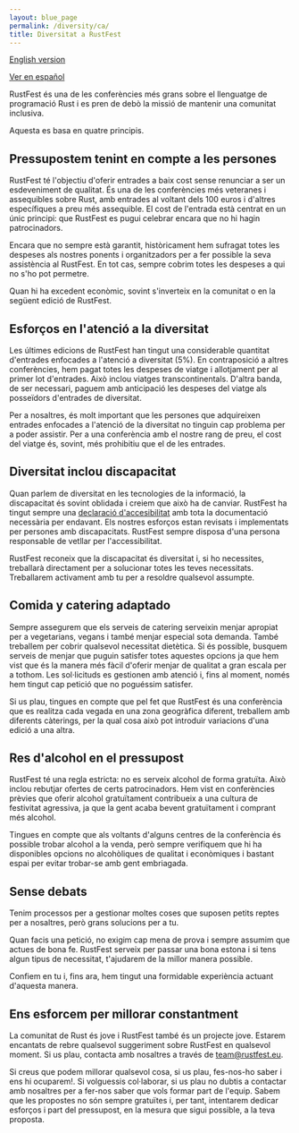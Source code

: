 ```yaml
---
layout: blue_page
permalink: /diversity/ca/
title: Diversitat a RustFest
---
```


[English version](/diversity/)

[Ver en español](/diversity/es/)

RustFest és una de les conferències més grans sobre el llenguatge de programació Rust i es pren de debò la missió de mantenir una comunitat inclusiva. 

Aquesta es basa en quatre principis.

## Pressupostem tenint en compte a les persones

RustFest té l'objectiu d'oferir entrades a baix cost sense renunciar a ser un esdeveniment de qualitat. És una de les conferències més veteranes i assequibles sobre Rust, amb entrades al voltant dels 100 euros i d'altres específiques a preu més assequible. El cost de l'entrada està centrat en un únic principi: que RustFest es pugui celebrar encara que no hi hagin patrocinadors.

Encara que no sempre està garantit, històricament hem sufragat totes les despeses als nostres ponents i organitzadors per a fer possible la seva assistència al RustFest. En tot cas, sempre cobrim totes les despeses a qui no s'ho pot permetre.

Quan hi ha excedent econòmic, sovint s'inverteix en la comunitat o en la següent edició de RustFest.

## Esforços en l'atenció a la diversitat

Les últimes edicions de RustFest han tingut una considerable quantitat d'entrades enfocades a l'atenció a diversitat (5%). En contraposició a altres conferències, hem pagat totes les despeses de viatge i allotjament per al primer lot d'entrades. Això inclou viatges transcontinentals. D'altra banda, de ser necessari, paguem amb anticipació les despeses del viatge als posseïdors d'entrades de diversitat.

Per a nosaltres, és molt important que les persones que adquireixen entrades enfocades a l'atenció de la diversitat no tinguin cap problema per a poder assistir. Per a una conferència amb el nostre rang de preu, el cost del viatge és, sovint, més prohibitiu que el de les entrades.

## Diversitat inclou discapacitat

Quan parlem de diversitat en les tecnologies de la informació, la discapacitat és sovint oblidada i creiem que això ha de canviar. RustFest ha tingut sempre una [declaració d'accesibilitat](/accessibility/) amb tota la documentació necessària per endavant. Els nostres esforços estan revisats i implementats per persones amb discapacitats. RustFest sempre disposa d'una persona responsable de vetllar per l'accessibilitat.

RustFest reconeix que la discapacitat és diversitat i, si ho necessites, treballarà directament per a solucionar totes les teves necessitats. Treballarem activament amb tu per a resoldre qualsevol assumpte.

## Comida y catering adaptado

Sempre assegurem que els serveis de catering serveixin menjar apropiat per a vegetarians, vegans i també menjar especial sota demanda. També treballem per cobrir qualsevol necessitat dietètica. Si és possible, busquem serveis de menjar que puguin satisfer totes aquestes opcions ja que hem vist que és la manera més fàcil d'oferir menjar de qualitat a gran escala per a tothom.
Les sol·licituds es gestionen amb atenció i, fins al moment, només hem tingut cap petició que no poguéssim satisfer.

Si us plau, tingues en compte que pel fet que RustFest és una conferència que es realitza cada vegada en una zona geogràfica diferent, treballem amb diferents càterings, per la qual cosa això pot introduir variacions d'una edició a una altra.

## Res d'alcohol en el pressupost

RustFest té una regla estricta: no es serveix alcohol de forma gratuïta. Això inclou rebutjar ofertes de certs patrocinadors. Hem vist en conferències prèvies que oferir alcohol gratuïtament contribueix a una cultura de festivitat agressiva, ja que la gent acaba bevent gratuïtament i comprant més alcohol.

Tingues en compte que als voltants d'alguns centres de la conferència és possible trobar alcohol a la venda, però sempre verifiquem que hi ha disponibles opcions no alcohòliques de qualitat i econòmiques i bastant espai per evitar trobar-se amb gent embriagada.


## Sense debats

Tenim processos per a gestionar moltes coses que suposen petits reptes per a nosaltres, però grans solucions per a tu.

Quan facis una petició, no exigim cap mena de prova i sempre assumim que actues de bona fe. RustFest serveix per passar una bona estona i si tens algun tipus de necessitat, t'ajudarem de la millor manera possible.

Confiem en tu i, fins ara, hem tingut una formidable experiència actuant d'aquesta manera.

## Ens esforcem per millorar constantment

La comunitat de Rust és jove i RustFest també és un projecte jove. Estarem encantats de rebre qualsevol suggeriment sobre RustFest en qualsevol moment. Si us plau, contacta amb nosaltres a través de [team@rustfest.eu](mailto:team@rustfest.eu).

Si creus que podem millorar qualsevol cosa, si us plau, fes-nos-ho saber i ens hi ocuparem!. Si volguessis col·laborar, si us plau no dubtis a contactar amb nosaltres per a fer-nos saber que vols formar part de l'equip. Sabem que les propostes no són sempre gratuïtes i, per tant, intentarem dedicar esforços i part del pressupost, en la mesura que sigui possible, a la teva proposta.
